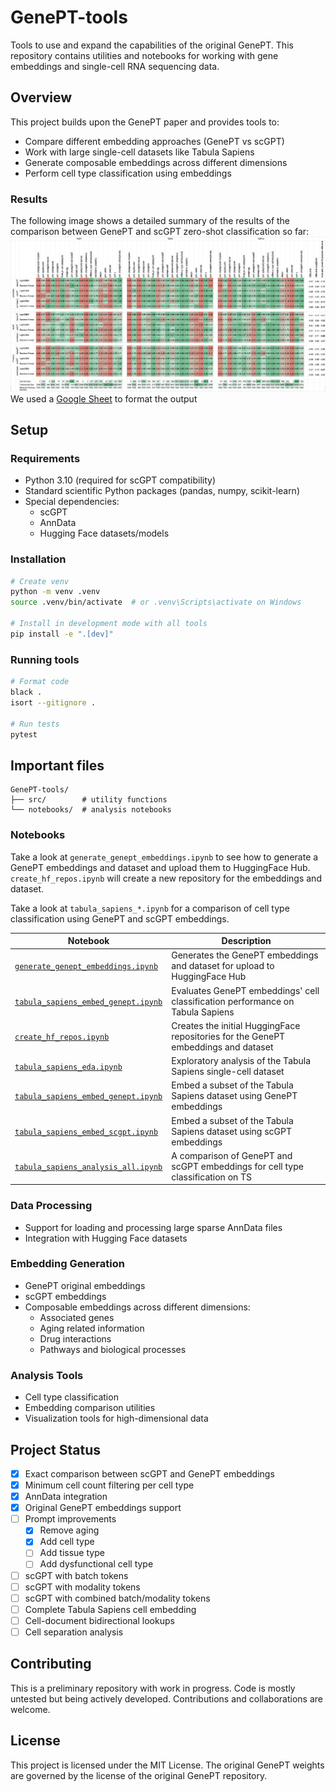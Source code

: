 # GenePT-tools

Tools to use and expand the capabilities of the original GenePT. This repository contains utilities and notebooks for working with gene embeddings and single-cell RNA sequencing data.

## Overview

This project builds upon the GenePT paper and provides tools to:
- Compare different embedding approaches (GenePT vs scGPT)
- Work with large single-cell datasets like Tabula Sapiens
- Generate composable embeddings across different dimensions
- Perform cell type classification using embeddings

### Results

The following image shows a detailed summary of the results of the comparison between GenePT and scGPT zero-shot classification so far:
![Comparison of embedding methods](./img/comparison_with_small.png)
We used a [Google Sheet](https://docs.google.com/spreadsheets/d/1Epjhj0ZBFEdY5iIONLi9-I8geACofHlaFGvKu561I5U/edit?usp=sharing) to format the output


## Setup

### Requirements
- Python 3.10 (required for scGPT compatibility)
- Standard scientific Python packages (pandas, numpy, scikit-learn)
- Special dependencies:
  - scGPT
  - AnnData
  - Hugging Face datasets/models

### Installation
```bash
# Create venv
python -m venv .venv
source .venv/bin/activate  # or .venv\Scripts\activate on Windows

# Install in development mode with all tools
pip install -e ".[dev]"
```

### Running tools
```bash
# Format code
black .
isort --gitignore .

# Run tests
pytest
```

## Important files
```
GenePT-tools/
├── src/        # utility functions
└── notebooks/  # analysis notebooks
```
### Notebooks

Take a look at `generate_genept_embeddings.ipynb` to see how to generate a GenePT embeddings and dataset and upload them to HuggingFace Hub.  `create_hf_repos.ipynb` will create a new repository for the embeddings and dataset.

Take a look at `tabula_sapiens_*.ipynb` for a comparison of cell type classification using GenePT and scGPT embeddings.

| Notebook                                                                                                   | Description                                                                       |
|------------------------------------------------------------------------------------------------------------|-----------------------------------------------------------------------------------|
| [`generate_genept_embeddings.ipynb`](notebooks/generate_genept_embeddings.ipynb)                           | Generates the GenePT embeddings and dataset for upload to HuggingFace Hub         |
| [`tabula_sapiens_embed_genept.ipynb`](notebooks/tabula_sapiens_embed_genept.ipynb)                         | Evaluates GenePT embeddings' cell classification performance on Tabula Sapiens    |
| [`create_hf_repos.ipynb`](notebooks/create_hf_repos.ipynb)                                                 | Creates the initial HuggingFace repositories for the GenePT embeddings and dataset|
| [`tabula_sapiens_eda.ipynb`](notebooks/tabula_sapiens_eda.ipynb)                                           | Exploratory analysis of the Tabula Sapiens single-cell dataset                    |
| [`tabula_sapiens_embed_genept.ipynb`](notebooks/tabula_sapiens_embed_genene.ipynb)                         | Embed a subset of the Tabula Sapiens dataset using GenePT embeddings              |
| [`tabula_sapiens_embed_scgpt.ipynb`](notebooks/tabula_sapiens_embed_scgpt.ipynb)                           | Embed a subset of the Tabula Sapiens dataset using scGPT embeddings               |
| [`tabula_sapiens_analysis_all.ipynb`](notebooks/tabula_sapiens_analysis_all.ipynb)                         | A comparison of GenePT and scGPT embeddings for cell type classification on TS    |

### Data Processing
- Support for loading and processing large sparse AnnData files
- Integration with Hugging Face datasets

### Embedding Generation
- GenePT original embeddings
- scGPT embeddings
- Composable embeddings across different dimensions:
  - Associated genes
  - Aging related information
  - Drug interactions
  - Pathways and biological processes

### Analysis Tools
- Cell type classification
- Embedding comparison utilities
- Visualization tools for high-dimensional data

## Project Status

- [x] Exact comparison between scGPT and GenePT embeddings
- [x] Minimum cell count filtering per cell type
- [x] AnnData integration
- [x] Original GenePT embeddings support
- [ ] Prompt improvements
  - [x] Remove aging
  - [x] Add cell type
  - [ ] Add tissue type
  - [ ] Add dysfunctional cell type
- [ ] scGPT with batch tokens
- [ ] scGPT with modality tokens
- [ ] scGPT with combined batch/modality tokens
- [ ] Complete Tabula Sapiens cell embedding
- [ ] Cell-document bidirectional lookups
- [ ] Cell separation analysis
  
## Contributing

This is a preliminary repository with work in progress. Code is mostly untested but being actively developed. Contributions and collaborations are welcome.

## License

This project is licensed under the MIT License. The original GenePT weights are governed by the license of the original GenePT repository.
